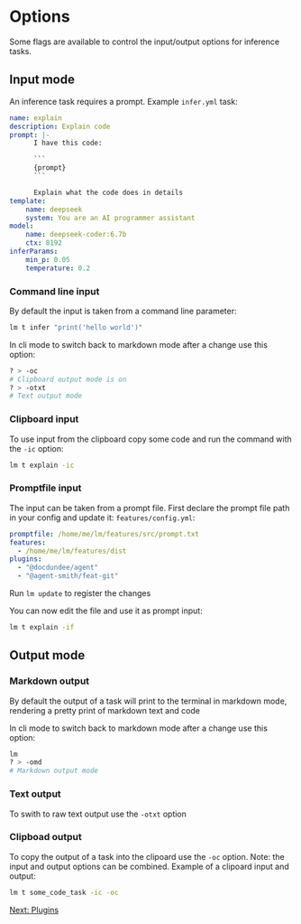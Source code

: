 # Options

Some flags are available to control the input/output options for inference tasks.

## Input mode

An inference task requires a prompt. Example `infer.yml` task:

```yaml
name: explain
description: Explain code
prompt: |-
      I have this code:

      ```
      {prompt}
      ```

      Explain what the code does in details
template: 
    name: deepseek
    system: You are an AI programmer assistant
model:
    name: deepseek-coder:6.7b
    ctx: 8192
inferParams:
    min_p: 0.05
    temperature: 0.2
```

### Command line input

By default the input is taken from a command line parameter:

```bash
lm t infer "print('hello world')"
```

In cli mode to switch back to markdown mode after a change use this option:

```bash
? > -oc
# Clipboard output mode is on
? > -otxt
# Text output mode
```

### Clipboard input

To use input from the clipboard copy some code and run the command
with the `-ic` option:

```bash
lm t explain -ic
```

### Promptfile input

The input can be taken from a prompt file. First declare the prompt
file path in your config and update it: `features/config.yml`:

```yml
promptfile: /home/me/lm/features/src/prompt.txt
features:
  - /home/me/lm/features/dist
plugins:
  - "@docdundee/agent"
  - "@agent-smith/feat-git"
```

Run `lm update` to register the changes

You can now edit the file and use it as prompt input:


```bash
lm t explain -if
```

## Output mode

### Markdown output

By default the output of a task will print to the terminal in
markdown mode, rendering a pretty print of markdown text and code

In cli mode to switch back to markdown mode after a change use this option:

```bash
lm
? > -omd
# Markdown output mode
```

### Text output

To swith to raw text output use the `-otxt` option

### Clipboad output

To copy the output of a task into the clipoard use the `-oc` option. Note:
the input and output options can be combined. Example of a clipoard input
and output:

```bash
lm t some_code_task -ic -oc
```

<a href="javascript:openLink('/terminal_client/plugins')">Next: Plugins</a>



